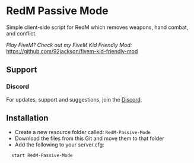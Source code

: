 # RedM Passive Mode

Simple client-side script for RedM which removes weapons, hand combat, and conflict.

*Play FiveM? Check out my FiveM Kid Friendly Mod:*
https://github.com/92jackson/fivem-kid-friendly-mod

## Support
### Discord

For updates, support and suggestions, join the [Discord](https://discord.gg/e3eXGTJbjx).


## Installation

* Create a new resource folder called: ```RedM-Passive-Mode```
* Download the files from this Git and move them to that folder
* Add the following to your server.cfg:

```bash
  start RedM-Passive-Mode
```
